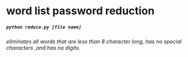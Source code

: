 # word list password reduction
##### `python reduce.py [file name]` 
###### eliminates all words that are less than 8 character long, has no special characters ,and has no digits. 
